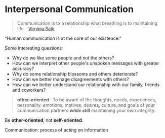 # Interpersonal Communication

> Communication is to a relationship what breathing is to maintaining life  – [Virginia Satir](https://en.wikipedia.org/wiki/Virginia_Satir)

“Human communication is at the core of our existence.”

Some interesting questions:
- Why do we like some people and not the others?
- How can we interpret other people's unspoken messages with greater accuracy?
- Why do some relationship blossoms and others deteriorate?
- How can we better manage disagreements with others?
- How can we better understand our relationship with our family, friends and coworkers?

>**other-oriented** : To be aware of the thoughts, needs, experiences, personality, emotions, motives, desires, culture, and goals of your communication partners ***while still*** maintaining your own integrity.

Be **other-oriented**, not **self-oriented**.

Communication: process of acting on information